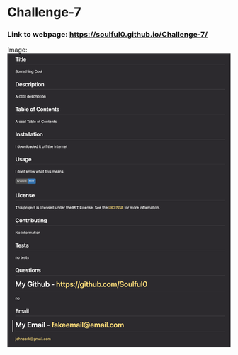 # Challenge-7

### Link to webpage: https://soulful0.github.io/Challenge-7/

Image: 
![Image of proof of completion](/img/Challenge-7-Screenshot.png?raw=true "Challenge-7-Screenshot.png")
